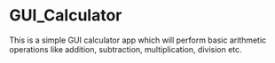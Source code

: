 # GUI_Calculator
This is a simple GUI calculator app which will perform basic arithmetic operations like addition, subtraction, multiplication, division etc.
